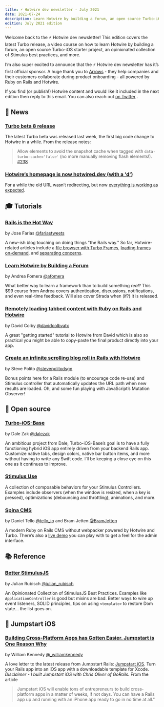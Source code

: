 ```yaml
---
title: ⚡️ Hotwire dev newsletter - July 2021
date: 2021-07-24
description: Learn Hotwire by building a forum, an open source Turbo-iOS starter project, and an opinionated collection of Stimulus best practices.
edition: July 2021 edition
---
```


Welcome back to the ⚡️ Hotwire dev newsletter! This edition covers the latest Turbo release, a video course on how to learn Hotwire by building a forum, an open source Turbo-iOS starter project, an opinionated collection of Stimulus best practices, and more.

I’m also super excited to announce that the ⚡️ Hotwire dev newsletter has it’s first official sponsor. A huge thank you to [Arrows](https://arrows.to) - they help companies and their customers collaborate during product onboarding - all powered by Ruby on Rails and Hotwire.

If you find (or publish!) Hotwire content and would like it included in the next edition then reply to this email. You can also reach out  [on Twitter](https://twitter.com/joemasilotti) .

## 📰 News

### [Turbo beta 8 release](https://github.com/hotwired/turbo/releases/tag/v7.0.0-beta.8)

The latest Turbo beta was released last week, the first big code change to Hotwire in a while. From the release notes:

> Allow elements to avoid the snapshot cache when tagged with `data-turbo-cache='false'` (no more manually removing flash elements!). [#238](https://github.com/hotwired/turbo/pull/238)

### [Hotwire’s homepage is now hotwired.dev (with a 'd')](https://hotwired.dev)

For a while the old URL wasn’t redirecting, but now [everything is working as expected](https://twitter.com/dhh/status/1411720913641373704?s=20).

## 🎓 Tutorials

### [Rails is the Hot Way](https://railshotway.com)

by Jose Farias [@fariastweets](https://twitter.com/fariastweets)

A new-ish blog touching on doing things \"the Rails way.\" So far, Hotwire-related articles include a [file browser with Turbo Frames](https://railshotway.com/posts/2021/04/17/turbo-file-browser.html), [loading frames on-demand](https://railshotway.com/posts/2021/05/29/uncovering-hotwire-patterns-part-1-loading-frames-on-demand.html), and [separating concerns](https://railshotway.com/posts/2021/05/29/uncovering-hotwire-patterns-part-2-separating-concerns.html).

### [Learn Hotwire by Building a Forum](https://store.afomera.dev/learn-hotwire)

by Andrea Fomera [@afomera](https://twitter.com/afomera)

What better way to learn a framework than to build something _real_? This $99 course from Andrea covers authentication, discussions, notifications, and even real-time feedback. Will also cover Strada when (if?) it is released.

### [Remotely loading tabbed content with Ruby on Rails and Hotwire](https://www.colby.so/posts/remotely-loading-tab-content-with-rails-and-hotwire)

by David Colby [@davidcolbyatx](https://twitter.com/davidcolbyatx)

A great "getting started" tutorial to Hotwire from David which is also so practical you might be able to copy-paste the final product directly into your app.

### [Create an infinite scrolling blog roll in Rails with Hotwire](https://stevepolito.design/blog/rails-infinite-scrolling-blog-roll/)

by Steve Polito [@stevepolitodsgn](https://twitter.com/stevepolitodsgn)

Bonus points here for a Rails module (to encourage code re-use) and Stimulus controller that automatically updates the URL path when new results are loaded. Oh, and some fun playing with JavaScript’s Mutation Observer!

## 🐙 Open source

### [Turbo-iOS-Base](https://github.com/dalezak/turbo-ios-base)

by Dale Zak [@dalezak](https://twitter.com/dalezak)

An ambitious project from Dale, Turbo-iOS-Base’s goal is to have a fully functioning hybrid iOS app entirely driven from your backend Rails app. Customize native tabs, design colors, native bar button items, and more without having to write any Swift code. I’ll be keeping a close eye on this one as it continues to improve.

### [Stimulus Use](https://stimulus-use.github.io/stimulus-use/)

A collection of composable behaviors for your Stimulus Controllers. Examples include observers (when the window is resized, when a key is pressed), optimizations (debouncing and throttling), animations, and more.

### [Spina CMS](https://spinacms.com/)

by Daniel Tello [@tello_io](https://twitter.com/tello_io) and Bram Jetten [@BramJetten](https://twitter.com/BramJetten)

A modern Ruby on Rails CMS without webpacker powered by Hotwire and Turbo. There’s also a [live demo](https://spinacms-demo.herokuapp.com/admin/pages) you can play with to get a feel for the admin interface.

## 📚 Reference

### [Better StimulusJS](https://www.betterstimulus.com)

by Julian Rubisch [@julian_rubisch](https://twitter.com/julian_rubisch)

An Opinionated Collection of StimulusJS Best Practices. Examples like  `ApplicationController` is good but mixins are bad. Better ways to wire up event listeners, SOLID principles, tips on using  `<template>` to restore Dom state… the list goes on.

## 🚀 Jumpstart iOS

### [Building Cross-Platform Apps has Gotten Easier. Jumpstart is One Reason Why](https://williamkennedy.ninja/ios/2021/05/31/jumpstart-turbo-review/)

by William Kennedy [@\_williamkennedy](https://twitter.com/_williamkennedy)

A love letter to the latest release from Jumpstart Rails: [Jumpstart iOS](https://jumpstartrails.com/ios). Turn your Rails app into an iOS app with a downloadable template for Xcode. *Disclaimer - I built Jumpstart iOS with Chris Oliver of GoRails.* From the article

> Jumpstart iOS will enable tons of entrepreneurs to build cross-platform apps in a matter of weeks, if not days. You can have a Rails app up and running with an iPhone app ready to go in no time at all."
